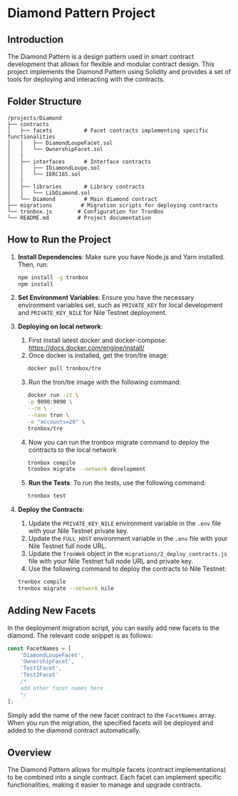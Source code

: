 # Diamond Pattern Project

## Introduction
The Diamond Pattern is a design pattern used in smart contract development that allows for flexible and modular contract design. This project implements the Diamond Pattern using Solidity and provides a set of tools for deploying and interacting with the contracts.

## Folder Structure
```
/projects/Diamond
├── contracts
│   ├── facets          # Facet contracts implementing specific functionalities
│   │   ├── DiamondLoupeFacet.sol
│   │   └── OwnershipFacet.sol
│   |
│   ├── interfaces      # Interface contracts
│   │   ├── IDiamondLoupe.sol
│   │   └── IERC165.sol
│   |
│   ├── libraries       # Library contracts
│   │   └── LibDiamond.sol
│   └── Diamond         # Main diamond contract
├── migrations         # Migration scripts for deploying contracts
└── tronbox.js        # Configuration for TronBox
└── README.md         # Project documentation
```

## How to Run the Project
1. **Install Dependencies**: Make sure you have Node.js and Yarn installed. Then, run:
   ```bash
   npm install -g tronbox
   npm install
   ```
2. **Set Environment Variables**: Ensure you have the necessary environment variables set, such as `PRIVATE_KEY` for local development and `PRIVATE_KEY_NILE` for Nile Testnet deployment.

3. **Deploying on local network**: 
   1. First install latest docker and docker-compose: https://docs.docker.com/engine/install/
   2. Once docker is installed, get the tron/tre image:
   ```bash
      docker pull tronbox/tre  
   ```
   3. Run the tron/tre image with the following command:
   ```bash
      docker run -it \
      -p 9090:9090 \
      --rm \
      --name tron \
      -e "accounts=20" \
      tronbox/tre
   ```
   4. Now you can run the tronbox migrate command to deploy the contracts to the local network
   ```bash
      tronbox compile
      tronbox migrate --network development
   ```
   5. **Run the Tests**: To run the tests, use the following command:
   ```bash
      tronbox test
   ```

4. **Deploy the Contracts**: 
   1. Update the `PRIVATE_KEY_NILE` environment variable in the `.env` file with your Nile Testnet private key.
   2. Update the `FULL_HOST` environment variable in the `.env` file with your Nile Testnet full node URL.
   3. Update the `TronWeb` object in the `migrations/2_deploy_contracts.js` file with your Nile Testnet full node URL and private key.
   4. Use the following command to deploy the contracts to Nile Testnet:
   ```bash
   tronbox compile
   tronbox migrate --network nile
   ```

## Adding New Facets
In the deployment migration script, you can easily add new facets to the diamond. The relevant code snippet is as follows:

```javascript
const FacetNames = [
    'DiamondLoupeFacet',
    'OwnershipFacet',
    'Test1Facet',
    'Test2Facet'
    /*
    add other facet names here
    */
];
```

Simply add the name of the new facet contract to the `FacetNames` array. When you run the migration, the specified facets will be deployed and added to the diamond contract automatically.

## Overview
The Diamond Pattern allows for multiple facets (contract implementations) to be combined into a single contract. Each facet can implement specific functionalities, making it easier to manage and upgrade contracts.
